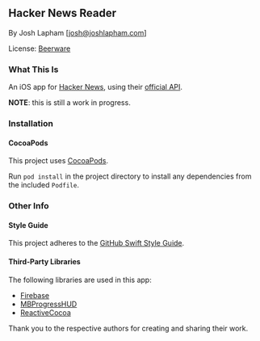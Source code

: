 ## Hacker News Reader

By Josh Lapham [josh@joshlapham.com]

License: [Beerware](https://en.wikipedia.org/wiki/Beerware)

### What This Is

An iOS app for [Hacker News](https://news.ycombinator.com), using their [official API](https://github.com/HackerNews/API).

__NOTE__: this is still a work in progress.

### Installation

#### CocoaPods

This project uses [CocoaPods](http://cocoapods.org/).

Run `pod install` in the project directory to install any dependencies from the included `Podfile`.

### Other Info

#### Style Guide

This project adheres to the [GitHub Swift Style Guide](https://github.com/github/swift-style-guide).

#### Third-Party Libraries

The following libraries are used in this app:

* [Firebase](https://github.com/firebase/firechat-ios)
* [MBProgressHUD](https://github.com/jdg/MBProgressHUD)
* [ReactiveCocoa](https://github.com/ReactiveCocoa/ReactiveCocoa)

Thank you to the respective authors for creating and sharing their work.
